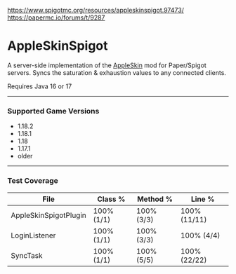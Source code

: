 https://www.spigotmc.org/resources/appleskinspigot.97473/  
https://papermc.io/forums/t/9287

# AppleSkinSpigot

A server-side implementation of the [AppleSkin](https://www.curseforge.com/minecraft/mc-mods/appleskin) mod for Paper/Spigot servers.  Syncs the saturation & exhaustion values to any connected clients.

Requires Java 16 or 17


---

### Supported Game Versions
- 1.18.2
- 1.18.1
- 1.18
- 1.17.1
- older

---

### Test Coverage

| File | Class % | Method % | Line % |
| --- | --- | --- | --- |
| AppleSkinSpigotPlugin | 100% (1/1) | 100% (3/3) | 100% (11/11) |
| LoginListener	| 100% (1/1) | 100% (3/3) | 100% (4/4) |
| SyncTask | 100% (1/1) | 100% (5/5)  | 100% (22/22) |